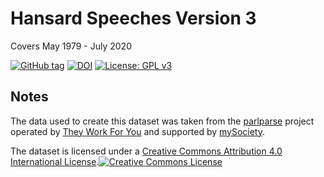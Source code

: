 # Hansard Speeches Version 3

Covers May 1979 - July 2020


[![GitHub tag](https://img.shields.io/github/tag/evanodell/hansard-data3.svg)](https://github.com/evanodell/hansard-data3)
[![DOI](https://zenodo.org/badge/DOI/10.5281/zenodo.780985.svg)](https://doi.org/10.5281/zenodo.780985)
[![License: GPL v3](https://img.shields.io/badge/License-GPLv3-pink.svg)](https://www.gnu.org/licenses/gpl-3.0)

## Notes

The data used to create this dataset was taken from the [parlparse](https://github.com/mysociety/parlparse) project operated by [They Work For You](https://www.theyworkforyou.com/) and supported by [mySociety](https://www.mysociety.org/).  

The dataset is licensed under a <a rel="license" href="http://creativecommons.org/licenses/by/4.0/">Creative Commons Attribution 4.0 International License</a>.<a rel="license" href="http://creativecommons.org/licenses/by/4.0/"><img alt="Creative Commons License" style="border-width:0" src="https://i.creativecommons.org/l/by/4.0/80x15.png" /></a>
